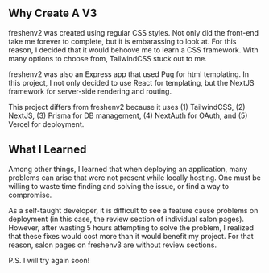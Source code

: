## Why Create A V3

freshenv2 was created using regular CSS styles. Not only did the front-end take me forever to complete, but it is embarassing to look at. For this reason, I decided that it would behoove me to learn a CSS framework. With many options to choose from, TailwindCSS stuck out to me. 

freshenv2 was also an Express app that used Pug for html templating. In this project, I not only decided to use React for templating, but the NextJS framework for server-side rendering and routing.

This project differs from freshenv2 because it uses (1) TailwindCSS, (2) NextJS, (3) Prisma for DB management, (4) NextAuth for OAuth, and (5) Vercel for deployment.

## What I Learned

Among other things, I learned that when deploying an application, many problems can arise that were not present while locally hosting. One must be willing to waste time finding and solving the issue, or find a way to compromise. 

As a self-taught developer, it is difficult to see a feature cause problems on deployment (in this case, the review section of individual salon pages). However, after wasting 5 hours attempting to solve the problem, I realized that these fixes would cost more than it would benefit my project. For that reason, salon pages on freshenv3 are without review sections.

P.S. I will try again soon!
